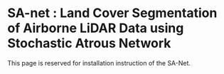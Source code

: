 # SA-net : Land Cover Segmentation of Airborne LiDAR Data using Stochastic Atrous Network

This page is reserved for installation instruction of the SA-Net.
